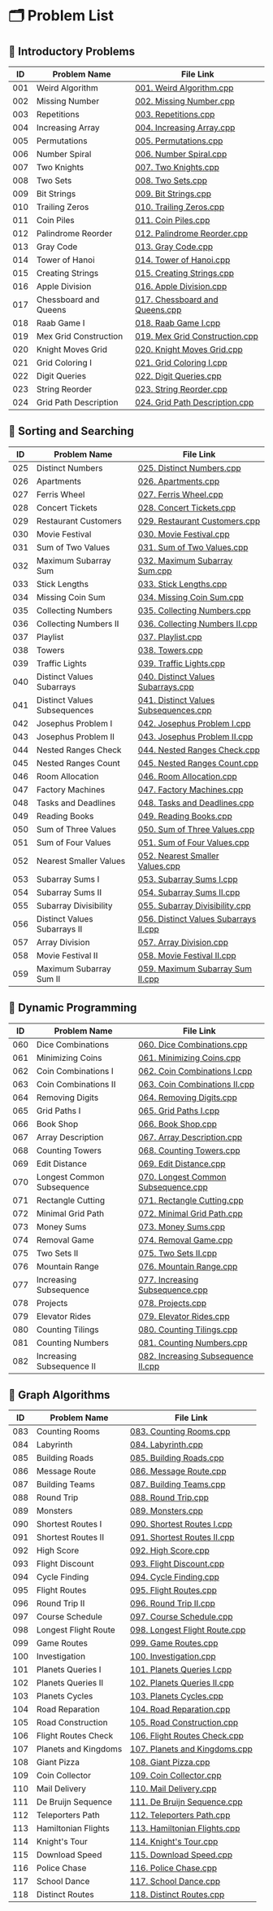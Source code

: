 # 🗂️ Problem List

## 🔹 Introductory Problems

| ID  | Problem Name | File Link |
|-----|--------------|-----------|
| 001 |  Weird Algorithm | [001. Weird Algorithm.cpp](Introductory%20Problems/001.%20Weird%20Algorithm.cpp) |
| 002 |  Missing Number | [002. Missing Number.cpp](Introductory%20Problems/002.%20Missing%20Number.cpp) |
| 003 |  Repetitions | [003. Repetitions.cpp](Introductory%20Problems/003.%20Repetitions.cpp) |
| 004 |  Increasing Array | [004. Increasing Array.cpp](Introductory%20Problems/004.%20Increasing%20Array.cpp) |
| 005 |  Permutations | [005. Permutations.cpp](Introductory%20Problems/005.%20Permutations.cpp) |
| 006 |  Number Spiral | [006. Number Spiral.cpp](Introductory%20Problems/006.%20Number%20Spiral.cpp) |
| 007 |  Two Knights | [007. Two Knights.cpp](Introductory%20Problems/007.%20Two%20Knights.cpp) |
| 008 |  Two Sets | [008. Two Sets.cpp](Introductory%20Problems/008.%20Two%20Sets.cpp) |
| 009 |  Bit Strings | [009. Bit Strings.cpp](Introductory%20Problems/009.%20Bit%20Strings.cpp) |
| 010 |  Trailing Zeros | [010. Trailing Zeros.cpp](Introductory%20Problems/010.%20Trailing%20Zeros.cpp) |
| 011 |  Coin Piles | [011. Coin Piles.cpp](Introductory%20Problems/011.%20Coin%20Piles.cpp) |
| 012 |  Palindrome Reorder | [012. Palindrome Reorder.cpp](Introductory%20Problems/012.%20Palindrome%20Reorder.cpp) |
| 013 |  Gray Code | [013. Gray Code.cpp](Introductory%20Problems/013.%20Gray%20Code.cpp) |
| 014 |  Tower of Hanoi | [014. Tower of Hanoi.cpp](Introductory%20Problems/014.%20Tower%20of%20Hanoi.cpp) |
| 015 |  Creating Strings | [015. Creating Strings.cpp](Introductory%20Problems/015.%20Creating%20Strings.cpp) |
| 016 |  Apple Division | [016. Apple Division.cpp](Introductory%20Problems/016.%20Apple%20Division.cpp) |
| 017 |  Chessboard and Queens | [017. Chessboard and Queens.cpp](Introductory%20Problems/017.%20Chessboard%20and%20Queens.cpp) |
| 018 |  Raab Game I | [018. Raab Game I.cpp](Introductory%20Problems/018.%20Raab%20Game%20I.cpp) |
| 019 |  Mex Grid Construction | [019. Mex Grid Construction.cpp](Introductory%20Problems/019.%20Mex%20Grid%20Construction.cpp) |
| 020 |  Knight Moves Grid | [020. Knight Moves Grid.cpp](Introductory%20Problems/020.%20Knight%20Moves%20Grid.cpp) |
| 021 |  Grid Coloring I | [021. Grid Coloring I.cpp](Introductory%20Problems/021.%20Grid%20Coloring%20I.cpp) |
| 022 |  Digit Queries | [022. Digit Queries.cpp](Introductory%20Problems/022.%20Digit%20Queries.cpp) |
| 023 |  String Reorder | [023. String Reorder.cpp](Introductory%20Problems/023.%20String%20Reorder.cpp) |
| 024 |  Grid Path Description | [024. Grid Path Description.cpp](Introductory%20Problems/024.%20Grid%20Path%20Description.cpp) |

## 🔹 Sorting and Searching

| ID  | Problem Name | File Link |
|-----|--------------|-----------|
| 025 |  Distinct Numbers | [025. Distinct Numbers.cpp](Sorting%20and%20Searching/025.%20Distinct%20Numbers.cpp) |
| 026 |  Apartments | [026. Apartments.cpp](Sorting%20and%20Searching/026.%20Apartments.cpp) |
| 027 |  Ferris Wheel | [027. Ferris Wheel.cpp](Sorting%20and%20Searching/027.%20Ferris%20Wheel.cpp) |
| 028 |  Concert Tickets | [028. Concert Tickets.cpp](Sorting%20and%20Searching/028.%20Concert%20Tickets.cpp) |
| 029 |  Restaurant Customers | [029. Restaurant Customers.cpp](Sorting%20and%20Searching/029.%20Restaurant%20Customers.cpp) |
| 030 |  Movie Festival | [030. Movie Festival.cpp](Sorting%20and%20Searching/030.%20Movie%20Festival.cpp) |
| 031 |  Sum of Two Values | [031. Sum of Two Values.cpp](Sorting%20and%20Searching/031.%20Sum%20of%20Two%20Values.cpp) |
| 032 |  Maximum Subarray Sum | [032. Maximum Subarray Sum.cpp](Sorting%20and%20Searching/032.%20Maximum%20Subarray%20Sum.cpp) |
| 033 |  Stick Lengths | [033. Stick Lengths.cpp](Sorting%20and%20Searching/033.%20Stick%20Lengths.cpp) |
| 034 |  Missing Coin Sum | [034. Missing Coin Sum.cpp](Sorting%20and%20Searching/034.%20Missing%20Coin%20Sum.cpp) |
| 035 |  Collecting Numbers | [035. Collecting Numbers.cpp](Sorting%20and%20Searching/035.%20Collecting%20Numbers.cpp) |
| 036 |  Collecting Numbers II | [036. Collecting Numbers II.cpp](Sorting%20and%20Searching/036.%20Collecting%20Numbers%20II.cpp) |
| 037 |  Playlist | [037. Playlist.cpp](Sorting%20and%20Searching/037.%20Playlist.cpp) |
| 038 |  Towers | [038. Towers.cpp](Sorting%20and%20Searching/038.%20Towers.cpp) |
| 039 |  Traffic Lights | [039. Traffic Lights.cpp](Sorting%20and%20Searching/039.%20Traffic%20Lights.cpp) |
| 040 |  Distinct Values Subarrays | [040. Distinct Values Subarrays.cpp](Sorting%20and%20Searching/040.%20Distinct%20Values%20Subarrays.cpp) |
| 041 |  Distinct Values Subsequences | [041. Distinct Values Subsequences.cpp](Sorting%20and%20Searching/041.%20Distinct%20Values%20Subsequences.cpp) |
| 042 |  Josephus Problem I | [042. Josephus Problem I.cpp](Sorting%20and%20Searching/042.%20Josephus%20Problem%20I.cpp) |
| 043 |  Josephus Problem II | [043. Josephus Problem II.cpp](Sorting%20and%20Searching/043.%20Josephus%20Problem%20II.cpp) |
| 044 |  Nested Ranges Check | [044. Nested Ranges Check.cpp](Sorting%20and%20Searching/044.%20Nested%20Ranges%20Check.cpp) |
| 045 |  Nested Ranges Count | [045. Nested Ranges Count.cpp](Sorting%20and%20Searching/045.%20Nested%20Ranges%20Count.cpp) |
| 046 |  Room Allocation | [046. Room Allocation.cpp](Sorting%20and%20Searching/046.%20Room%20Allocation.cpp) |
| 047 |  Factory Machines | [047. Factory Machines.cpp](Sorting%20and%20Searching/047.%20Factory%20Machines.cpp) |
| 048 |  Tasks and Deadlines | [048. Tasks and Deadlines.cpp](Sorting%20and%20Searching/048.%20Tasks%20and%20Deadlines.cpp) |
| 049 |  Reading Books | [049. Reading Books.cpp](Sorting%20and%20Searching/049.%20Reading%20Books.cpp) |
| 050 |  Sum of Three Values | [050. Sum of Three Values.cpp](Sorting%20and%20Searching/050.%20Sum%20of%20Three%20Values.cpp) |
| 051 |  Sum of Four Values | [051. Sum of Four Values.cpp](Sorting%20and%20Searching/051.%20Sum%20of%20Four%20Values.cpp) |
| 052 |  Nearest Smaller Values | [052. Nearest Smaller Values.cpp](Sorting%20and%20Searching/052.%20Nearest%20Smaller%20Values.cpp) |
| 053 |  Subarray Sums I | [053. Subarray Sums I.cpp](Sorting%20and%20Searching/053.%20Subarray%20Sums%20I.cpp) |
| 054 |  Subarray Sums II | [054. Subarray Sums II.cpp](Sorting%20and%20Searching/054.%20Subarray%20Sums%20II.cpp) |
| 055 |  Subarray Divisibility | [055. Subarray Divisibility.cpp](Sorting%20and%20Searching/055.%20Subarray%20Divisibility.cpp) |
| 056 |  Distinct Values Subarrays II | [056. Distinct Values Subarrays II.cpp](Sorting%20and%20Searching/056.%20Distinct%20Values%20Subarrays%20II.cpp) |
| 057 |  Array Division | [057. Array Division.cpp](Sorting%20and%20Searching/057.%20Array%20Division.cpp) |
| 058 |  Movie Festival II | [058. Movie Festival II.cpp](Sorting%20and%20Searching/058.%20Movie%20Festival%20II.cpp) |
| 059 |  Maximum Subarray Sum II | [059. Maximum Subarray Sum II.cpp](Sorting%20and%20Searching/059.%20Maximum%20Subarray%20Sum%20II.cpp) |

## 🔹 Dynamic Programming

| ID  | Problem Name | File Link |
|-----|--------------|-----------|
| 060 |  Dice Combinations | [060. Dice Combinations.cpp](Dynamic%20Programming/060.%20Dice%20Combinations.cpp) |
| 061 |  Minimizing Coins | [061. Minimizing Coins.cpp](Dynamic%20Programming/061.%20Minimizing%20Coins.cpp) |
| 062 |  Coin Combinations I | [062. Coin Combinations I.cpp](Dynamic%20Programming/062.%20Coin%20Combinations%20I.cpp) |
| 063 |  Coin Combinations II | [063. Coin Combinations II.cpp](Dynamic%20Programming/063.%20Coin%20Combinations%20II.cpp) |
| 064 |  Removing Digits | [064. Removing Digits.cpp](Dynamic%20Programming/064.%20Removing%20Digits.cpp) |
| 065 |  Grid Paths I | [065. Grid Paths I.cpp](Dynamic%20Programming/065.%20Grid%20Paths%20I.cpp) |
| 066 |  Book Shop | [066. Book Shop.cpp](Dynamic%20Programming/066.%20Book%20Shop.cpp) |
| 067 |  Array Description | [067. Array Description.cpp](Dynamic%20Programming/067.%20Array%20Description.cpp) |
| 068 |  Counting Towers | [068. Counting Towers.cpp](Dynamic%20Programming/068.%20Counting%20Towers.cpp) |
| 069 |  Edit Distance | [069. Edit Distance.cpp](Dynamic%20Programming/069.%20Edit%20Distance.cpp) |
| 070 |  Longest Common Subsequence | [070. Longest Common Subsequence.cpp](Dynamic%20Programming/070.%20Longest%20Common%20Subsequence.cpp) |
| 071 |  Rectangle Cutting | [071. Rectangle Cutting.cpp](Dynamic%20Programming/071.%20Rectangle%20Cutting.cpp) |
| 072 |  Minimal Grid Path | [072. Minimal Grid Path.cpp](Dynamic%20Programming/072.%20Minimal%20Grid%20Path.cpp) |
| 073 |  Money Sums | [073. Money Sums.cpp](Dynamic%20Programming/073.%20Money%20Sums.cpp) |
| 074 |  Removal Game | [074. Removal Game.cpp](Dynamic%20Programming/074.%20Removal%20Game.cpp) |
| 075 |  Two Sets II | [075. Two Sets II.cpp](Dynamic%20Programming/075.%20Two%20Sets%20II.cpp) |
| 076 |  Mountain Range | [076. Mountain Range.cpp](Dynamic%20Programming/076.%20Mountain%20Range.cpp) |
| 077 |  Increasing Subsequence | [077. Increasing Subsequence.cpp](Dynamic%20Programming/077.%20Increasing%20Subsequence.cpp) |
| 078 |  Projects | [078. Projects.cpp](Dynamic%20Programming/078.%20Projects.cpp) |
| 079 |  Elevator Rides | [079. Elevator Rides.cpp](Dynamic%20Programming/079.%20Elevator%20Rides.cpp) |
| 080 |  Counting Tilings | [080. Counting Tilings.cpp](Dynamic%20Programming/080.%20Counting%20Tilings.cpp) |
| 081 |  Counting Numbers | [081. Counting Numbers.cpp](Dynamic%20Programming/081.%20Counting%20Numbers.cpp) |
| 082 |  Increasing Subsequence II | [082. Increasing Subsequence II.cpp](Dynamic%20Programming/082.%20Increasing%20Subsequence%20II.cpp) |

## 🔹 Graph Algorithms

| ID  | Problem Name | File Link |
|-----|--------------|-----------|
| 083 |  Counting Rooms | [083. Counting Rooms.cpp](Graph%20Algorithms/083.%20Counting%20Rooms.cpp) |
| 084 |  Labyrinth | [084. Labyrinth.cpp](Graph%20Algorithms/084.%20Labyrinth.cpp) |
| 085 |  Building Roads | [085. Building Roads.cpp](Graph%20Algorithms/085.%20Building%20Roads.cpp) |
| 086 |  Message Route | [086. Message Route.cpp](Graph%20Algorithms/086.%20Message%20Route.cpp) |
| 087 |  Building Teams | [087. Building Teams.cpp](Graph%20Algorithms/087.%20Building%20Teams.cpp) |
| 088 |  Round Trip | [088. Round Trip.cpp](Graph%20Algorithms/088.%20Round%20Trip.cpp) |
| 089 |  Monsters | [089. Monsters.cpp](Graph%20Algorithms/089.%20Monsters.cpp) |
| 090 |  Shortest Routes I | [090. Shortest Routes I.cpp](Graph%20Algorithms/090.%20Shortest%20Routes%20I.cpp) |
| 091 |  Shortest Routes II | [091. Shortest Routes II.cpp](Graph%20Algorithms/091.%20Shortest%20Routes%20II.cpp) |
| 092 |  High Score | [092. High Score.cpp](Graph%20Algorithms/092.%20High%20Score.cpp) |
| 093 |  Flight Discount | [093. Flight Discount.cpp](Graph%20Algorithms/093.%20Flight%20Discount.cpp) |
| 094 |  Cycle Finding | [094. Cycle Finding.cpp](Graph%20Algorithms/094.%20Cycle%20Finding.cpp) |
| 095 |  Flight Routes | [095. Flight Routes.cpp](Graph%20Algorithms/095.%20Flight%20Routes.cpp) |
| 096 |  Round Trip II | [096. Round Trip II.cpp](Graph%20Algorithms/096.%20Round%20Trip%20II.cpp) |
| 097 |  Course Schedule | [097. Course Schedule.cpp](Graph%20Algorithms/097.%20Course%20Schedule.cpp) |
| 098 |  Longest Flight Route | [098. Longest Flight Route.cpp](Graph%20Algorithms/098.%20Longest%20Flight%20Route.cpp) |
| 099 |  Game Routes | [099. Game Routes.cpp](Graph%20Algorithms/099.%20Game%20Routes.cpp) |
| 100 |  Investigation | [100. Investigation.cpp](Graph%20Algorithms/100.%20Investigation.cpp) |
| 101 |  Planets Queries I | [101. Planets Queries I.cpp](Graph%20Algorithms/101.%20Planets%20Queries%20I.cpp) |
| 102 |  Planets Queries II | [102. Planets Queries II.cpp](Graph%20Algorithms/102.%20Planets%20Queries%20II.cpp) |
| 103 |  Planets Cycles | [103. Planets Cycles.cpp](Graph%20Algorithms/103.%20Planets%20Cycles.cpp) |
| 104 |  Road Reparation | [104. Road Reparation.cpp](Graph%20Algorithms/104.%20Road%20Reparation.cpp) |
| 105 |  Road Construction | [105. Road Construction.cpp](Graph%20Algorithms/105.%20Road%20Construction.cpp) |
| 106 |  Flight Routes Check | [106. Flight Routes Check.cpp](Graph%20Algorithms/106.%20Flight%20Routes%20Check.cpp) |
| 107 |  Planets and Kingdoms | [107. Planets and Kingdoms.cpp](Graph%20Algorithms/107.%20Planets%20and%20Kingdoms.cpp) |
| 108 |  Giant Pizza | [108. Giant Pizza.cpp](Graph%20Algorithms/108.%20Giant%20Pizza.cpp) |
| 109 |  Coin Collector | [109. Coin Collector.cpp](Graph%20Algorithms/109.%20Coin%20Collector.cpp) |
| 110 |  Mail Delivery | [110. Mail Delivery.cpp](Graph%20Algorithms/110.%20Mail%20Delivery.cpp) |
| 111 |  De Bruijn Sequence | [111. De Bruijn Sequence.cpp](Graph%20Algorithms/111.%20De%20Bruijn%20Sequence.cpp) |
| 112 |  Teleporters Path | [112. Teleporters Path.cpp](Graph%20Algorithms/112.%20Teleporters%20Path.cpp) |
| 113 |  Hamiltonian Flights | [113. Hamiltonian Flights.cpp](Graph%20Algorithms/113.%20Hamiltonian%20Flights.cpp) |
| 114 |  Knight's Tour | [114. Knight's Tour.cpp](Graph%20Algorithms/114.%20Knight's%20Tour.cpp) |
| 115 |  Download Speed | [115. Download Speed.cpp](Graph%20Algorithms/115.%20Download%20Speed.cpp) |
| 116 |  Police Chase | [116. Police Chase.cpp](Graph%20Algorithms/116.%20Police%20Chase.cpp) |
| 117 |  School Dance | [117. School Dance.cpp](Graph%20Algorithms/117.%20School%20Dance.cpp) |
| 118 |  Distinct Routes | [118. Distinct Routes.cpp](Graph%20Algorithms/118.%20Distinct%20Routes.cpp) |
